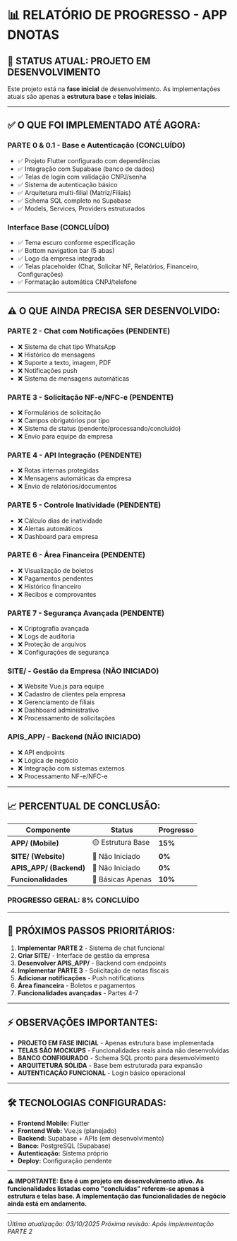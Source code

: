 # 📊 RELATÓRIO DE PROGRESSO - APP DNOTAS

## 🚀 **STATUS ATUAL: PROJETO EM DESENVOLVIMENTO**

Este projeto está na **fase inicial** de desenvolvimento. As implementações atuais são apenas a **estrutura base** e **telas iniciais**.

---

## ✅ **O QUE FOI IMPLEMENTADO ATÉ AGORA:**

### **PARTE 0 & 0.1 - Base e Autenticação (CONCLUÍDO)**
- ✅ Projeto Flutter configurado com dependências
- ✅ Integração com Supabase (banco de dados)
- ✅ Telas de login com validação CNPJ/senha
- ✅ Sistema de autenticação básico
- ✅ Arquitetura multi-filial (Matriz/Filiais)
- ✅ Schema SQL completo no Supabase
- ✅ Models, Services, Providers estruturados

### **Interface Base (CONCLUÍDO)**
- ✅ Tema escuro conforme especificação
- ✅ Bottom navigation bar (5 abas)
- ✅ Logo da empresa integrada
- ✅ Telas placeholder (Chat, Solicitar NF, Relatórios, Financeiro, Configurações)
- ✅ Formatação automática CNPJ/telefone

---

## ⚠️ **O QUE AINDA PRECISA SER DESENVOLVIDO:**

### **PARTE 2 - Chat com Notificações (PENDENTE)**
- ❌ Sistema de chat tipo WhatsApp
- ❌ Histórico de mensagens
- ❌ Suporte a texto, imagem, PDF
- ❌ Notificações push
- ❌ Sistema de mensagens automáticas

### **PARTE 3 - Solicitação NF-e/NFC-e (PENDENTE)**
- ❌ Formulários de solicitação
- ❌ Campos obrigatórios por tipo
- ❌ Sistema de status (pendente/processando/concluído)
- ❌ Envio para equipe da empresa

### **PARTE 4 - API Integração (PENDENTE)**
- ❌ Rotas internas protegidas
- ❌ Mensagens automáticas da empresa
- ❌ Envio de relatórios/documentos

### **PARTE 5 - Controle Inatividade (PENDENTE)**
- ❌ Cálculo dias de inatividade
- ❌ Alertas automáticos
- ❌ Dashboard para empresa

### **PARTE 6 - Área Financeira (PENDENTE)**
- ❌ Visualização de boletos
- ❌ Pagamentos pendentes
- ❌ Histórico financeiro
- ❌ Recibos e comprovantes

### **PARTE 7 - Segurança Avançada (PENDENTE)**
- ❌ Criptografia avançada
- ❌ Logs de auditoria
- ❌ Proteção de arquivos
- ❌ Configurações de segurança

### **SITE/ - Gestão da Empresa (NÃO INICIADO)**
- ❌ Website Vue.js para equipe
- ❌ Cadastro de clientes pela empresa
- ❌ Gerenciamento de filiais
- ❌ Dashboard administrativo
- ❌ Processamento de solicitações

### **APIS_APP/ - Backend (NÃO INICIADO)**
- ❌ API endpoints
- ❌ Lógica de negócio
- ❌ Integração com sistemas externos
- ❌ Processamento NF-e/NFC-e

---

## 📈 **PERCENTUAL DE CONCLUSÃO:**

| Componente | Status | Progresso |
|------------|--------|-----------|
| **APP/ (Mobile)** | 🟡 Estrutura Base | **15%** |
| **SITE/ (Website)** | 🔴 Não Iniciado | **0%** |
| **APIS_APP/ (Backend)** | 🔴 Não Iniciado | **0%** |
| **Funcionalidades** | 🔴 Básicas Apenas | **10%** |

### **PROGRESSO GERAL: 8% CONCLUÍDO**

---

## 🎯 **PRÓXIMOS PASSOS PRIORITÁRIOS:**

1. **Implementar PARTE 2** - Sistema de chat funcional
2. **Criar SITE/** - Interface de gestão da empresa
3. **Desenvolver APIS_APP/** - Backend com endpoints
4. **Implementar PARTE 3** - Solicitação de notas fiscais
5. **Adicionar notificações** - Push notifications
6. **Área financeira** - Boletos e pagamentos
7. **Funcionalidades avançadas** - Partes 4-7

---

## ⚡ **OBSERVAÇÕES IMPORTANTES:**

- **PROJETO EM FASE INICIAL** - Apenas estrutura base implementada
- **TELAS SÃO MOCKUPS** - Funcionalidades reais ainda não desenvolvidas
- **BANCO CONFIGURADO** - Schema SQL pronto para desenvolvimento
- **ARQUITETURA SÓLIDA** - Base bem estruturada para expansão
- **AUTENTICAÇÃO FUNCIONAL** - Login básico operacional

---

## 🛠️ **TECNOLOGIAS CONFIGURADAS:**

- **Frontend Mobile:** Flutter
- **Frontend Web:** Vue.js (planejado)
- **Backend:** Supabase + APIs (em desenvolvimento)
- **Banco:** PostgreSQL (Supabase)
- **Autenticação:** Sistema próprio
- **Deploy:** Configuração pendente

---

**⚠️ IMPORTANTE: Este é um projeto em desenvolvimento ativo. As funcionalidades listadas como "concluídas" referem-se apenas à estrutura e telas base. A implementação das funcionalidades de negócio ainda está em andamento.**

---

*Última atualização: 03/10/2025*
*Próxima revisão: Após implementação PARTE 2*